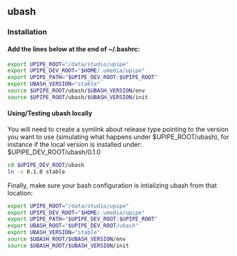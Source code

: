 ## ubash

### Installation

#### Add the lines below at the end of ~/.bashrc:
```bash
export UPIPE_ROOT="/data/studio/upipe"
export UPIPE_DEV_ROOT="$HOME/.umedia/upipe"
export UPIPE_PATH="$UPIPE_DEV_ROOT:$UPIPE_ROOT"
export UBASH_VERSION="stable"
source $UPIPE_ROOT/ubash/$UBASH_VERSION/env
source $UPIPE_ROOT/ubash/$UBASH_VERSION/init
```


#### Using/Testing ubash locally
You will need to create a symlink about release type pointing to the
version you want to use (simulating what happens under $UPIPE_ROOT/ubash), for instance
if the local version is installed under:
$UPIPE_DEV_ROOT/ubash/0.1.0

```bash
cd $UPIPE_DEV_ROOT/ubash
ln -s 0.1.0 stable
```

Finally, make sure your bash configuration is intializing ubash from that location:
```bash
export UPIPE_ROOT="/data/studio/upipe"
export UPIPE_DEV_ROOT="$HOME/.umedia/upipe"
export UPIPE_PATH="$UPIPE_DEV_ROOT:$UPIPE_ROOT"
export UBASH_ROOT="$UPIPE_DEV_ROOT/ubash"
export UBASH_VERSION="stable"
source $UBASH_ROOT/$UBASH_VERSION/env
source $UBASH_ROOT/$UBASH_VERSION/init
```
